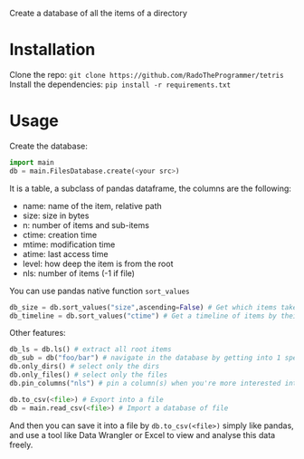 Create a database of all the items of a directory

# Installation
Clone the repo: `git clone https://github.com/RadoTheProgrammer/tetris`
Install the dependencies: `pip install -r requirements.txt`

# Usage
Create the database:
```python
import main
db = main.FilesDatabase.create(<your src>)
```
It is a table, a subclass of pandas dataframe, the columns are the following:
* name: name of the item, relative path
* size: size in bytes
* n: number of items and sub-items
* ctime: creation time
* mtime: modification time
* atime: last access time
* level: how deep the item is from the root
* nls: number of items (-1 if file)

You can use pandas native function `sort_values`

```python
db_size = db.sort_values("size",ascending=False) # Get which items takes the most place
db_timeline = db.sort_values("ctime") # Get a timeline of items by their creation date
```

Other features:
```python
db_ls = db.ls() # extract all root items
db_sub = db("foo/bar") # navigate in the database by getting into 1 specific item
db.only_dirs() # select only the dirs
db.only_files() # select only the files
db.pin_columns("nls") # pin a column(s) when you're more interested into a particular one

db.to_csv(<file>) # Export into a file
db = main.read_csv(<file>) # Import a database of file
```

And then you can save it into a file by `db.to_csv(<file>)` simply like pandas, and use a tool like Data Wrangler or Excel to view and analyse this data freely.